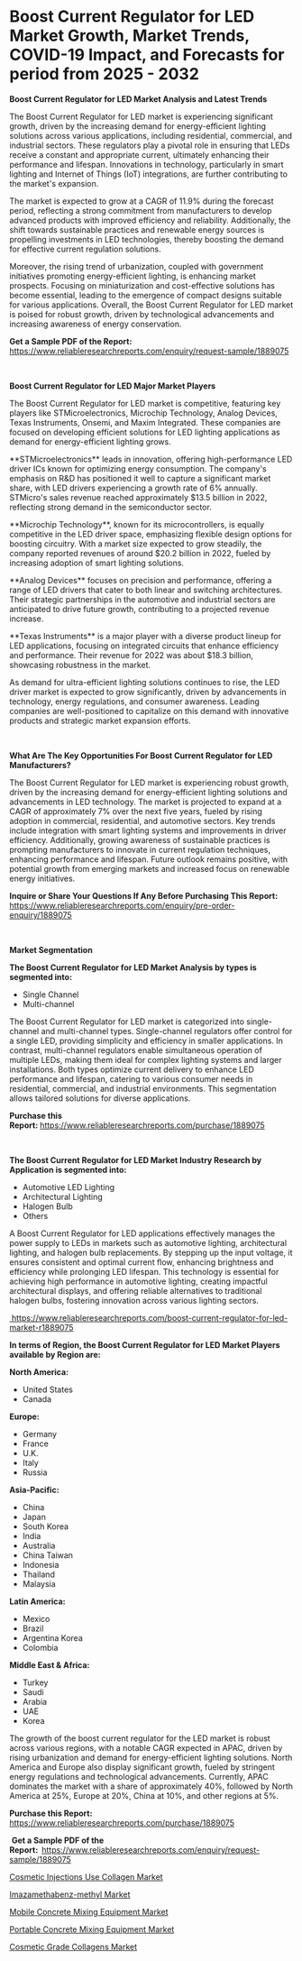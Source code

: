 <p><h1>Boost Current Regulator for LED Market Growth, Market Trends, COVID-19 Impact, and Forecasts for period from 2025 - 2032</h1></p><p><strong>Boost Current Regulator for LED Market Analysis and Latest Trends</strong></p>
<p><p>The Boost Current Regulator for LED market is experiencing significant growth, driven by the increasing demand for energy-efficient lighting solutions across various applications, including residential, commercial, and industrial sectors. These regulators play a pivotal role in ensuring that LEDs receive a constant and appropriate current, ultimately enhancing their performance and lifespan. Innovations in technology, particularly in smart lighting and Internet of Things (IoT) integrations, are further contributing to the market's expansion.</p><p>The market is expected to grow at a CAGR of 11.9% during the forecast period, reflecting a strong commitment from manufacturers to develop advanced products with improved efficiency and reliability. Additionally, the shift towards sustainable practices and renewable energy sources is propelling investments in LED technologies, thereby boosting the demand for effective current regulation solutions. </p><p>Moreover, the rising trend of urbanization, coupled with government initiatives promoting energy-efficient lighting, is enhancing market prospects. Focusing on miniaturization and cost-effective solutions has become essential, leading to the emergence of compact designs suitable for various applications. Overall, the Boost Current Regulator for LED market is poised for robust growth, driven by technological advancements and increasing awareness of energy conservation.</p></p>
<p><strong>Get a Sample PDF of the Report:&nbsp;</strong> <a href="https://www.reliableresearchreports.com/enquiry/request-sample/1889075?utm_campaign=112&utm_medium=2&utm_source=Github&utm_content=ia&utm_term=28032025&utm_id=boost-current-regulator-for-led">https://www.reliableresearchreports.com/enquiry/request-sample/1889075</a></p>
<p>&nbsp;</p>
<p><strong>Boost Current Regulator for LED Major Market Players</strong></p>
<p><p>The Boost Current Regulator for LED market is competitive, featuring key players like STMicroelectronics, Microchip Technology, Analog Devices, Texas Instruments, Onsemi, and Maxim Integrated. These companies are focused on developing efficient solutions for LED lighting applications as demand for energy-efficient lighting grows.</p><p>**STMicroelectronics** leads in innovation, offering high-performance LED driver ICs known for optimizing energy consumption. The company's emphasis on R&D has positioned it well to capture a significant market share, with LED drivers experiencing a growth rate of 6% annually. STMicro's sales revenue reached approximately $13.5 billion in 2022, reflecting strong demand in the semiconductor sector.</p><p>**Microchip Technology**, known for its microcontrollers, is equally competitive in the LED driver space, emphasizing flexible design options for boosting circuitry. With a market size expected to grow steadily, the company reported revenues of around $20.2 billion in 2022, fueled by increasing adoption of smart lighting solutions.</p><p>**Analog Devices** focuses on precision and performance, offering a range of LED drivers that cater to both linear and switching architectures. Their strategic partnerships in the automotive and industrial sectors are anticipated to drive future growth, contributing to a projected revenue increase.</p><p>**Texas Instruments** is a major player with a diverse product lineup for LED applications, focusing on integrated circuits that enhance efficiency and performance. Their revenue for 2022 was about $18.3 billion, showcasing robustness in the market.</p><p>As demand for ultra-efficient lighting solutions continues to rise, the LED driver market is expected to grow significantly, driven by advancements in technology, energy regulations, and consumer awareness. Leading companies are well-positioned to capitalize on this demand with innovative products and strategic market expansion efforts.</p></p>
<p>&nbsp;</p>
<p><strong>What Are The Key Opportunities For Boost Current Regulator for LED Manufacturers?</strong></p>
<p><p>The Boost Current Regulator for LED market is experiencing robust growth, driven by the increasing demand for energy-efficient lighting solutions and advancements in LED technology. The market is projected to expand at a CAGR of approximately 7% over the next five years, fueled by rising adoption in commercial, residential, and automotive sectors. Key trends include integration with smart lighting systems and improvements in driver efficiency. Additionally, growing awareness of sustainable practices is prompting manufacturers to innovate in current regulation techniques, enhancing performance and lifespan. Future outlook remains positive, with potential growth from emerging markets and increased focus on renewable energy initiatives.</p></p>
<p><strong>Inquire or Share Your Questions If Any Before Purchasing This Report:</strong> <a href="https://www.reliableresearchreports.com/enquiry/pre-order-enquiry/1889075?utm_campaign=112&utm_medium=2&utm_source=Github&utm_content=ia&utm_term=28032025&utm_id=boost-current-regulator-for-led">https://www.reliableresearchreports.com/enquiry/pre-order-enquiry/1889075</a></p>
<p>&nbsp;</p>
<p><strong>Market Segmentation</strong></p>
<p><strong>The Boost Current Regulator for LED Market Analysis by types is segmented into:</strong></p>
<p><ul><li>Single Channel</li><li>Multi-channel</li></ul></p>
<p><p>The Boost Current Regulator for LED market is categorized into single-channel and multi-channel types. Single-channel regulators offer control for a single LED, providing simplicity and efficiency in smaller applications. In contrast, multi-channel regulators enable simultaneous operation of multiple LEDs, making them ideal for complex lighting systems and larger installations. Both types optimize current delivery to enhance LED performance and lifespan, catering to various consumer needs in residential, commercial, and industrial environments. This segmentation allows tailored solutions for diverse applications.</p></p>
<p><strong>Purchase this Report:&nbsp;</strong><a href="https://www.reliableresearchreports.com/purchase/1889075?utm_campaign=112&utm_medium=2&utm_source=Github&utm_content=ia&utm_term=28032025&utm_id=boost-current-regulator-for-led">https://www.reliableresearchreports.com/purchase/1889075</a></p>
<p>&nbsp;</p>
<p><strong>The Boost Current Regulator for LED Market Industry Research by Application is segmented into:</strong></p>
<p><ul><li>Automotive LED Lighting</li><li>Architectural Lighting</li><li>Halogen Bulb</li><li>Others</li></ul></p>
<p><p>A Boost Current Regulator for LED applications effectively manages the power supply to LEDs in markets such as automotive lighting, architectural lighting, and halogen bulb replacements. By stepping up the input voltage, it ensures consistent and optimal current flow, enhancing brightness and efficiency while prolonging LED lifespan. This technology is essential for achieving high performance in automotive lighting, creating impactful architectural displays, and offering reliable alternatives to traditional halogen bulbs, fostering innovation across various lighting sectors.</p></p>
<p><a href="https://www.reliableresearchreports.com/boost-current-regulator-for-led-market-r1889075?utm_campaign=112&utm_medium=2&utm_source=Github&utm_content=ia&utm_term=28032025&utm_id=boost-current-regulator-for-led">&nbsp;https://www.reliableresearchreports.com/boost-current-regulator-for-led-market-r1889075</a></p>
<p><strong>In terms of Region, the Boost Current Regulator for LED Market Players available by Region are:</strong></p>
<p>
    <p> <strong> North America: </strong>
        <ul>
            <li>United States</li>
            <li>Canada</li>
        </ul>
        </p> 
    <p> <strong> Europe: </strong>
        <ul>
            <li>Germany</li>
            <li>France</li>
            <li>U.K.</li>
            <li>Italy</li>
            <li>Russia</li>
        </ul>
        </p> 
    <p> <strong> Asia-Pacific: </strong>
        <ul>
            <li>China</li>
            <li>Japan</li>
            <li>South Korea</li>
            <li>India</li>
            <li>Australia</li>
            <li>China Taiwan</li>
            <li>Indonesia</li>
            <li>Thailand</li>
            <li>Malaysia</li>
        </ul>
        </p> 
    <p> <strong> Latin America: </strong>
        <ul>
            <li>Mexico</li>
            <li>Brazil</li>
            <li>Argentina Korea</li>
            <li>Colombia</li>
        </ul>
        </p> 
    <p> <strong> Middle East & Africa: </strong>
        <ul>
            <li>Turkey</li>
            <li>Saudi</li>
            <li>Arabia</li>
            <li>UAE</li>
            <li>Korea</li>
        </ul>
    </p>
    </p>
<p><p>The growth of the boost current regulator for the LED market is robust across various regions, with a notable CAGR expected in APAC, driven by rising urbanization and demand for energy-efficient lighting solutions. North America and Europe also display significant growth, fueled by stringent energy regulations and technological advancements. Currently, APAC dominates the market with a share of approximately 40%, followed by North America at 25%, Europe at 20%, China at 10%, and other regions at 5%.</p></p>
<p><strong>Purchase this Report: </strong><a href="https://www.reliableresearchreports.com/purchase/1889075?utm_campaign=112&utm_medium=2&utm_source=Github&utm_content=ia&utm_term=28032025&utm_id=boost-current-regulator-for-led">https://www.reliableresearchreports.com/purchase/1889075</a></p>
<p>&nbsp;<strong>Get a Sample PDF of the Report:&nbsp;&nbsp;</strong><a href="https://www.reliableresearchreports.com/enquiry/request-sample/1889075?utm_campaign=112&utm_medium=2&utm_source=Github&utm_content=ia&utm_term=28032025&utm_id=boost-current-regulator-for-led">https://www.reliableresearchreports.com/enquiry/request-sample/1889075</a></p>
<p><strong></strong></p>
<p><p><a href="https://github.com/ximensbisade/Market-Research-Report-List-1/blob/main/cosmetic-injections-use-collagen-market.md?utm_campaign=112&utm_medium=2&utm_source=Github&utm_content=ia&utm_term=28032025&utm_id=boost-current-regulator-for-led">Cosmetic Injections Use Collagen Market</a></p><p><a href="https://github.com/oeungcolesh0/Market-Research-Report-List-1/blob/main/imazamethabenz-methyl-market.md?utm_campaign=112&utm_medium=2&utm_source=Github&utm_content=ia&utm_term=28032025&utm_id=boost-current-regulator-for-led">Imazamethabenz-methyl Market</a></p><p><a href="https://github.com/porstgowinjq/Market-Research-Report-List-1/blob/main/mobile-concrete-mixing-equipment-market.md?utm_campaign=112&utm_medium=2&utm_source=Github&utm_content=ia&utm_term=28032025&utm_id=boost-current-regulator-for-led">Mobile Concrete Mixing Equipment Market</a></p><p><a href="https://github.com/amagloeaad54/Market-Research-Report-List-1/blob/main/portable-concrete-mixing-equipment-market.md?utm_campaign=112&utm_medium=2&utm_source=Github&utm_content=ia&utm_term=28032025&utm_id=boost-current-regulator-for-led">Portable Concrete Mixing Equipment Market</a></p><p><a href="https://github.com/neiridionna/Market-Research-Report-List-1/blob/main/cosmetic-grade-collagens-market.md?utm_campaign=112&utm_medium=2&utm_source=Github&utm_content=ia&utm_term=28032025&utm_id=boost-current-regulator-for-led">Cosmetic Grade Collagens Market</a></p></p>